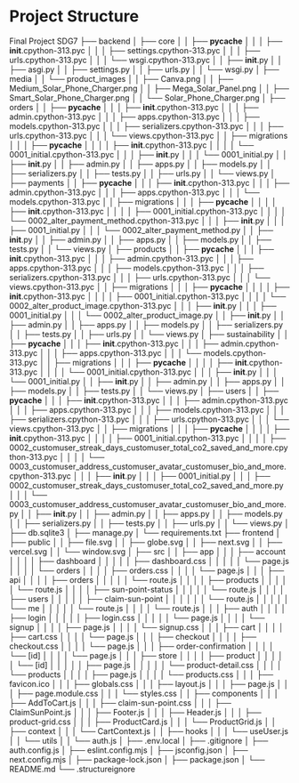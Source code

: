 # Project Structure

Final Project SDG7
├── backend
│   ├── core
│   │   ├── __pycache__
│   │   │   ├── __init__.cpython-313.pyc
│   │   │   ├── settings.cpython-313.pyc
│   │   │   ├── urls.cpython-313.pyc
│   │   │   └── wsgi.cpython-313.pyc
│   │   ├── __init__.py
│   │   ├── asgi.py
│   │   ├── settings.py
│   │   ├── urls.py
│   │   └── wsgi.py
│   ├── media
│   │   └── product_images
│   │       ├── Canva.png
│   │       ├── Medium_Solar_Phone_Charger.png
│   │       ├── Mega_Solar_Panel.png
│   │       ├── Smart_Solar_Phone_Charger.png
│   │       └── Solar_Phone_Charger.png
│   ├── orders
│   │   ├── __pycache__
│   │   │   ├── __init__.cpython-313.pyc
│   │   │   ├── admin.cpython-313.pyc
│   │   │   ├── apps.cpython-313.pyc
│   │   │   ├── models.cpython-313.pyc
│   │   │   ├── serializers.cpython-313.pyc
│   │   │   ├── urls.cpython-313.pyc
│   │   │   └── views.cpython-313.pyc
│   │   ├── migrations
│   │   │   ├── __pycache__
│   │   │   │   ├── __init__.cpython-313.pyc
│   │   │   │   └── 0001_initial.cpython-313.pyc
│   │   │   ├── __init__.py
│   │   │   └── 0001_initial.py
│   │   ├── __init__.py
│   │   ├── admin.py
│   │   ├── apps.py
│   │   ├── models.py
│   │   ├── serializers.py
│   │   ├── tests.py
│   │   ├── urls.py
│   │   └── views.py
│   ├── payments
│   │   ├── __pycache__
│   │   │   ├── __init__.cpython-313.pyc
│   │   │   ├── admin.cpython-313.pyc
│   │   │   ├── apps.cpython-313.pyc
│   │   │   └── models.cpython-313.pyc
│   │   ├── migrations
│   │   │   ├── __pycache__
│   │   │   │   ├── __init__.cpython-313.pyc
│   │   │   │   ├── 0001_initial.cpython-313.pyc
│   │   │   │   └── 0002_alter_payment_method.cpython-313.pyc
│   │   │   ├── __init__.py
│   │   │   ├── 0001_initial.py
│   │   │   └── 0002_alter_payment_method.py
│   │   ├── __init__.py
│   │   ├── admin.py
│   │   ├── apps.py
│   │   ├── models.py
│   │   ├── tests.py
│   │   └── views.py
│   ├── products
│   │   ├── __pycache__
│   │   │   ├── __init__.cpython-313.pyc
│   │   │   ├── admin.cpython-313.pyc
│   │   │   ├── apps.cpython-313.pyc
│   │   │   ├── models.cpython-313.pyc
│   │   │   ├── serializers.cpython-313.pyc
│   │   │   ├── urls.cpython-313.pyc
│   │   │   └── views.cpython-313.pyc
│   │   ├── migrations
│   │   │   ├── __pycache__
│   │   │   │   ├── __init__.cpython-313.pyc
│   │   │   │   ├── 0001_initial.cpython-313.pyc
│   │   │   │   └── 0002_alter_product_image.cpython-313.pyc
│   │   │   ├── __init__.py
│   │   │   ├── 0001_initial.py
│   │   │   └── 0002_alter_product_image.py
│   │   ├── __init__.py
│   │   ├── admin.py
│   │   ├── apps.py
│   │   ├── models.py
│   │   ├── serializers.py
│   │   ├── tests.py
│   │   ├── urls.py
│   │   └── views.py
│   ├── sustainability
│   │   ├── __pycache__
│   │   │   ├── __init__.cpython-313.pyc
│   │   │   ├── admin.cpython-313.pyc
│   │   │   ├── apps.cpython-313.pyc
│   │   │   └── models.cpython-313.pyc
│   │   ├── migrations
│   │   │   ├── __pycache__
│   │   │   │   ├── __init__.cpython-313.pyc
│   │   │   │   └── 0001_initial.cpython-313.pyc
│   │   │   ├── __init__.py
│   │   │   └── 0001_initial.py
│   │   ├── __init__.py
│   │   ├── admin.py
│   │   ├── apps.py
│   │   ├── models.py
│   │   ├── tests.py
│   │   └── views.py
│   ├── users
│   │   ├── __pycache__
│   │   │   ├── __init__.cpython-313.pyc
│   │   │   ├── admin.cpython-313.pyc
│   │   │   ├── apps.cpython-313.pyc
│   │   │   ├── models.cpython-313.pyc
│   │   │   ├── serializers.cpython-313.pyc
│   │   │   ├── urls.cpython-313.pyc
│   │   │   └── views.cpython-313.pyc
│   │   ├── migrations
│   │   │   ├── __pycache__
│   │   │   │   ├── __init__.cpython-313.pyc
│   │   │   │   ├── 0001_initial.cpython-313.pyc
│   │   │   │   ├── 0002_customuser_streak_days_customuser_total_co2_saved_and_more.cpython-313.pyc
│   │   │   │   └── 0003_customuser_address_customuser_avatar_customuser_bio_and_more.cpython-313.pyc
│   │   │   ├── __init__.py
│   │   │   ├── 0001_initial.py
│   │   │   ├── 0002_customuser_streak_days_customuser_total_co2_saved_and_more.py
│   │   │   └── 0003_customuser_address_customuser_avatar_customuser_bio_and_more.py
│   │   ├── __init__.py
│   │   ├── admin.py
│   │   ├── apps.py
│   │   ├── models.py
│   │   ├── serializers.py
│   │   ├── tests.py
│   │   ├── urls.py
│   │   └── views.py
│   ├── db.sqlite3
│   ├── manage.py
│   └── requirements.txt
├── frontend
│   ├── public
│   │   ├── file.svg
│   │   ├── globe.svg
│   │   ├── next.svg
│   │   ├── vercel.svg
│   │   └── window.svg
│   ├── src
│   │   ├── app
│   │   │   ├── account
│   │   │   │   ├── dashboard
│   │   │   │   │   ├── dashboard.css
│   │   │   │   │   └── page.js
│   │   │   │   └── orders
│   │   │   │       ├── orders.css
│   │   │   │       └── page.js
│   │   │   ├── api
│   │   │   │   ├── orders
│   │   │   │   │   └── route.js
│   │   │   │   ├── products
│   │   │   │   │   └── route.js
│   │   │   │   ├── sun-point-status
│   │   │   │   │   └── route.js
│   │   │   │   ├── users
│   │   │   │   │   ├── claim-sun-point
│   │   │   │   │   │   └── route.js
│   │   │   │   │   └── me
│   │   │   │   │       └── route.js
│   │   │   │   └── route.js
│   │   │   ├── auth
│   │   │   │   ├── login
│   │   │   │   │   ├── login.css
│   │   │   │   │   └── page.js
│   │   │   │   └── signup
│   │   │   │       ├── page.js
│   │   │   │       └── signup.css
│   │   │   ├── cart
│   │   │   │   ├── cart.css
│   │   │   │   └── page.js
│   │   │   ├── checkout
│   │   │   │   ├── checkout.css
│   │   │   │   └── page.js
│   │   │   ├── order-confirmation
│   │   │   │   └── [id]
│   │   │   │       └── page.js
│   │   │   ├── store
│   │   │   │   ├── product
│   │   │   │   │   └── [id]
│   │   │   │   │       ├── page.js
│   │   │   │   │       └── product-detail.css
│   │   │   │   └── products
│   │   │   │       ├── page.js
│   │   │   │       └── products.css
│   │   │   ├── favicon.ico
│   │   │   ├── globals.css
│   │   │   ├── layout.js
│   │   │   ├── page.js
│   │   │   ├── page.module.css
│   │   │   └── styles.css
│   │   ├── components
│   │   │   ├── AddToCart.js
│   │   │   ├── claim-sun-point.css
│   │   │   ├── ClaimSunPoint.js
│   │   │   ├── Footer.js
│   │   │   ├── Header.js
│   │   │   ├── product-grid.css
│   │   │   ├── ProductCard.js
│   │   │   └── ProductGrid.js
│   │   ├── context
│   │   │   └── CartContext.js
│   │   ├── hooks
│   │   │   └── useUser.js
│   │   └── utils
│   │       └── auth.js
│   ├── .env.local
│   ├── .gitignore
│   ├── auth.config.js
│   ├── eslint.config.mjs
│   ├── jsconfig.json
│   ├── next.config.mjs
│   ├── package-lock.json
│   ├── package.json
│   └── README.md
└── .structureignore
